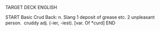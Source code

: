 TARGET DECK
ENGLISH

START
Basic
Crud
Back: n. Slang 1 deposit of grease etc. 2 unpleasant person.  cruddy adj. (-ier, -iest). [var. Of *curd]
END
